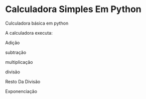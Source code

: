 # Calculadora Simples Em Python

Culculadora básica em python

A calculadora executa:

Adição

subtração

multiplicação

divisão

Resto Da Divisão

Exponenciação
